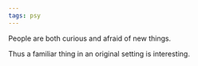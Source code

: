 ```yaml
---
tags: psy
---
```


People are both curious and afraid of new things. 

Thus a familiar thing in an original setting is interesting.